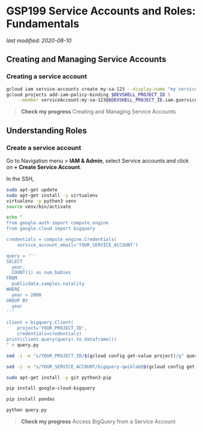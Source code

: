 # GSP199 Service Accounts and Roles: Fundamentals

_last modified: 2020-08-10_

## Creating and Managing Service Accounts

### Creating a service account

```bash
gcloud iam service-accounts create my-sa-123 --display-name "my service account"
gcloud projects add-iam-policy-binding $DEVSHELL_PROJECT_ID \
    --member serviceAccount:my-sa-123@$DEVSHELL_PROJECT_ID.iam.gserviceaccount.com --role roles/editor
```

> **Check my progress**
> Creating and Managing Service Accounts

## Understanding Roles

### Create a service account


Go to Navigation menu > **IAM & Admin**, select Service accounts and click on **+ Create Service Account**.


In the SSH,


```bash
sudo apt-get update
sudo apt-get install -y virtualenv
virtualenv -p python3 venv
source venv/bin/activate

echo "
from google.auth import compute_engine
from google.cloud import bigquery

credentials = compute_engine.Credentials(
    service_account_email='YOUR_SERVICE_ACCOUNT')

query = '''
SELECT
  year,
  COUNT(1) as num_babies
FROM
  publicdata.samples.natality
WHERE
  year > 2000
GROUP BY
  year
'''

client = bigquery.Client(
    project='YOUR_PROJECT_ID',
    credentials=credentials)
print(client.query(query).to_dataframe())
" > query.py

sed -i -e "s/YOUR_PROJECT_ID/$(gcloud config get-value project)/g" query.py

sed -i -e "s/YOUR_SERVICE_ACCOUNT/bigquery-qwiklab@$(gcloud config get-value project).iam.gserviceaccount.com/g" query.py

sudo apt-get install -y git python3-pip

pip install google-cloud-bigquery

pip install pandas

python query.py
```

> **Check my progress**
> Access BigQuery from a Service Account